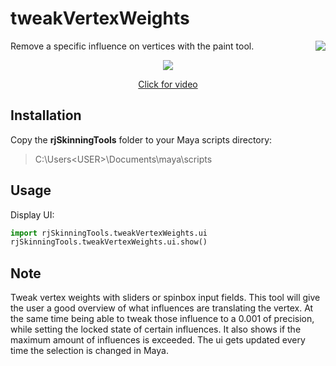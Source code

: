 # tweakVertexWeights
<img align="right" src="https://github.com/robertjoosten/rjSkinningTools/blob/master/icons/tweakVertexWeights.png">
Remove a specific influence on vertices with the paint tool.

<p align="center"><img src="https://github.com/robertjoosten/rjSkinningTools/blob/master/tweakVertexWeights/README.png"></p>
<a href="https://vimeo.com/120942200" target="_blank"><p align="center">Click for video</p></a>

## Installation
Copy the **rjSkinningTools** folder to your Maya scripts directory:
> C:\Users\<USER>\Documents\maya\scripts

## Usage
Display UI:
```python
import rjSkinningTools.tweakVertexWeights.ui
rjSkinningTools.tweakVertexWeights.ui.show()
```
 
## Note
Tweak vertex weights with sliders or spinbox input fields. This tool will give the user a good overview of what influences are translating the vertex. At the same time being able to tweak those influence to a 0.001 of precision, while setting the locked state of certain influences. It also shows if the maximum amount of influences is exceeded. The ui gets updated every time the selection is changed in Maya.
